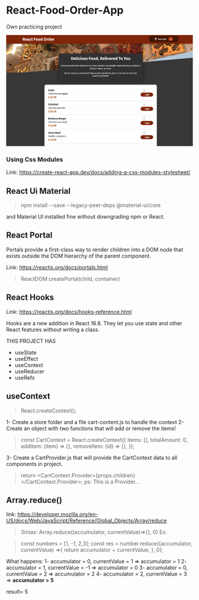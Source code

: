# React-Food-Order-App

Own practicing project

<img src="./src/assets/proj-cover.png">

### Using Css Modules

Link: https://create-react-app.dev/docs/adding-a-css-modules-stylesheet/

## React Ui Material

> npm install --save --legacy-peer-deps @material-ui/core

<p>and Material UI installed fine without downgrading npm or React.</p>

## React Portal

<p>Portals provide a first-class way to render children into a DOM node that exists outside the DOM hierarchy of the parent component.</p>

Link: https://reactjs.org/docs/portals.html

> ReactDOM.createPortal(child, container)

## React Hooks

Link: https://reactjs.org/docs/hooks-reference.html

<p>Hooks are a new addition in React 16.8. They let you use state and other React features without writing a class.</p>

<p>THIS PROJECT HAS</p>
<ul>
  <li>useState</li>
  <li>useEffect</li>
  <li>useContext</li>
  <li>useReducer</li>
  <li>useRefs</li>
</ul>

## useContext

> React.createContext();

1- Create a store folder and a file cart-content.js to handle the context
2- Create an object with two functions that will add or remove the items!

> const CartContext = React.createContext({
> items: [],
> totalAmount: 0,
> addItem: (item) => {},
> removeItem: (id) => {},
> });

3- Create a CartProvider.js that will provide the CartContext data to all components in project.

> return <CartContext.Provider>{props.children}</CartContext.Provider>;
> ps: This is a Provider...

## Array.reduce()

link: https://developer.mozilla.org/en-US/docs/Web/JavaScript/Reference/Global_Objects/Array/reduce

> Sintax: Array.reduce((accumulator, currentValue)=>{}, 0)
> Ex:

> const numbers = [1, -1, 2,3];
> const res = number.reduce((accumulator, currentValue) =>{
> return accumulator + currentValue;
> }, 0);

What happens:
1- accumulator = 0, currentValue = 1 => accumulator = 1
2- accumulator = 1, currentValue = -1 => accumulator = 0
3- accumulator = 0, currentValue = 2 => accumulator = 2
4- accumulator = 2, currentValue = 3 => <strong>accumulator = 5</strong>

result= 5
